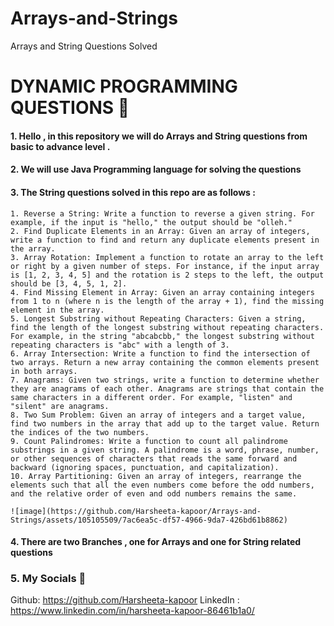# Arrays-and-Strings
Arrays and String Questions Solved

# DYNAMIC PROGRAMMING QUESTIONS 💯

#### 1. Hello , in this repository we will do Arrays and String questions from basic to advance level .
#### 2. We will use Java Programming language for solving the questions 
#### 3. The String questions solved in this repo are as follows :
    1. Reverse a String: Write a function to reverse a given string. For example, if the input is "hello," the output should be "olleh." 
    2. Find Duplicate Elements in an Array: Given an array of integers, write a function to find and return any duplicate elements present in the array. 
    3. Array Rotation: Implement a function to rotate an array to the left or right by a given number of steps. For instance, if the input array is [1, 2, 3, 4, 5] and the rotation is 2 steps to the left, the output should be [3, 4, 5, 1, 2]. 
    4. Find Missing Element in Array: Given an array containing integers from 1 to n (where n is the length of the array + 1), find the missing element in the array. 
    5. Longest Substring without Repeating Characters: Given a string, find the length of the longest substring without repeating characters. For example, in the string "abcabcbb," the longest substring without repeating characters is "abc" with a length of 3. 
    6. Array Intersection: Write a function to find the intersection of two arrays. Return a new array containing the common elements present in both arrays. 
    7. Anagrams: Given two strings, write a function to determine whether they are anagrams of each other. Anagrams are strings that contain the same characters in a different order. For example, "listen" and "silent" are anagrams. 
    8. Two Sum Problem: Given an array of integers and a target value, find two numbers in the array that add up to the target value. Return the indices of the two numbers.
    9. Count Palindromes: Write a function to count all palindrome substrings in a given string. A palindrome is a word, phrase, number, or other sequences of characters that reads the same forward and backward (ignoring spaces, punctuation, and capitalization).
    10. Array Partitioning: Given an array of integers, rearrange the elements such that all the even numbers come before the odd numbers, and the relative order of even and odd numbers remains the same.
    
    ![image](https://github.com/Harsheeta-kapoor/Arrays-and-Strings/assets/105105509/7ac6ea5c-df57-4966-9da7-426bd61b8862)


#### 4. There are two Branches , one for Arrays and one for String related questions  
### 5. My Socials 🥰
 Github: <https://github.com/Harsheeta-kapoor> 
 LinkedIn : <https://www.linkedin.com/in/harsheeta-kapoor-86461b1a0/>
